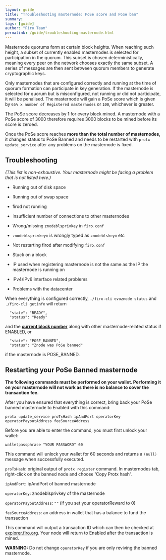 ```yaml
---
layout: guide
title: "Troubleshooting masternode: PoSe score and PoSe ban"
summary: 
tags: [guide]
author: "Firo Team"
permalink: /guide/troubleshooting-masternode.html
---
```


Masternode quorums form at certain block heights. When reaching such height, a subset of currently enabled masternodes is selected for participation in the quorum. This subset is chosen deterministically, meaning every peer on the network chooses exactly the same subset. A series of messages are then sent between quorum members to generate cryptographic keys. 

Only masternodes that are configured correctly and running at the time of quorum formation can participate in key generation. If the masternode is selected for quorum but is misconfigured, not running or did not participate, it will be penalised. The masternode will gain a PoSe score which is given by `66% x number of Registered masternodes` or `100`, whichever is greater.

The PoSe score decreases by 1 for every block mined. A masternode with a PoSe score of 3000 therefore requires 3000 blocks to be mined before its score is zeroed.

Once the PoSe score reaches **more than the total number of masternodes,** it changes status to PoSe Banned and needs to be restarted with `protx update_service` after any problems on the masternode is fixed.

## Troubleshooting

_(This list is non-exhaustive. Your masternode might be facing a problem that is not listed here.)_

* Running out of disk space

* Running out of swap space

* firod not running

* Insufficient number of connections to other masternodes

* Wrong/missing `znodeblsprivkey` in `firo.conf`

* `znodeblsprivkey=` is wrongly typed as `znodeblskey=` etc

* Not restarting firod after modifying `firo.conf`

* Stuck on a block

* IP used when registering masternode is not the same as the IP the masternode is running on

* IPv4/IPv6 interface related problems

* Problems with the datacenter

When everything is configured correctly, `./firo-cli evoznode status` and `./firo-cli getinfo` will return

```
  "state": "READY",
  "status": "Ready"
```

and the **[current block number](https://explorer.firo.org/)** along with other masternode-related status if ENABLED, or

```
  "state": "POSE_BANNED",
  "status": "Znode was PoSe banned"
```

if the masternode is POSE_BANNED.

## Restarting your PoSe Banned masternode

**The following commands must be performed on your wallet. Performing it on your masternode will not work as there is no balance to cover the transaction fee.**

After you have ensured that everything is correct, bring back your PoSe banned masternode to Enabled with this command:

```
protx update_service proTxHash ipAndPort operatorKey operatorPayoutAddress feeSourceAddress
```

Before you are able to enter the command, you must first unlock your wallet:

```
walletpassphrase "YOUR PASSWORD" 60
```

This command will unlock your wallet for 60 seconds and returns a `(null)` message when successfully executed.

`proTxHash`: original output of `protx register` command. In masternodes tab, right-click on the banned node and choose 'Copy Protx hash'.

`ipAndPort`: ipAndPort of banned masternode

`operatorKey`: znodeblsprivkey of the masternode

`operatorPayoutAddress`: `""` (if you set your operatorReward to 0)

`feeSourceAddress`: an address in wallet that has a balance to fund the transaction

This command will output a transaction ID which can then be checked at [explorer.firo.org](https://explorer.firo.org). Your node will return to Enabled after the transaction is mined.

**WARNING:** Do not change `operatorKey` if you are only reviving the banned masternode.
